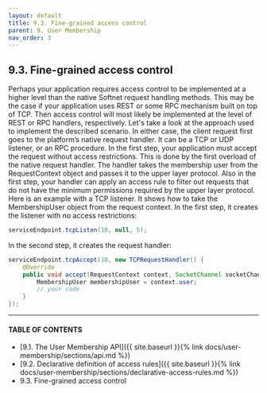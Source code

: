 ```yaml
---
layout: default
title: 9.3. Fine-grained access control
parent: 9. User Membership
nav_order: 3
---
```


## 9.3. Fine-grained access control

Perhaps your application requires access control to be implemented at a higher level than the native Softnet request handling methods. This may be the case if your application uses REST or some RPC mechanism built on top of TCP. Then access control will most likely be implemented at the level of REST or RPC handlers, respectively.
Let's take a look at the approach used to implement the described scenario. In either case, the client request first goes to the platform’s native request handler. It can be a TCP or UDP listener, or an RPC procedure. In the first step, your application must accept the request without access restrictions. This is done by the first overload of the native request handler. The handler takes the membership user from the <span class="datatype">RequestContext</span> object and passes it to the upper layer protocol.
Also in the first step, your handler can apply an access rule to filter out requests that do not have the minimum permissions required by the upper layer protocol.
Here is an example with a TCP listener. It shows how to take the <span class="datatype">MembershipUser</span> object from the request context. In the first step, it creates the listener with no access restrictions:
```java
serviceEndpoint.tcpListen(10, null, 5);
```
In the second step, it creates the request handler:
```java
serviceEndpoint.tcpAccept(10, new TCPRequestHandler() {
    @Override
    public void accept(RequestContext context, SocketChannel socketChannel, ConnectionMode mode) {
        MembershipUser membershipUser = context.user;
        // your code
    }
});
```

---
#### TABLE OF CONTENTS
* [9.1. The User Membership API]({{ site.baseurl }}{% link docs/user-membership/sections/api.md %})
* [9.2. Declarative definition of access rules]({{ site.baseurl }}{% link docs/user-membership/sections/declarative-access-rules.md %})
* 9.3. Fine-grained access control